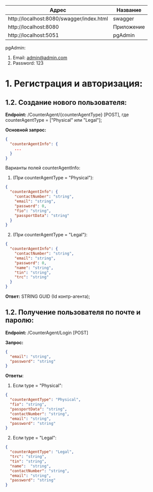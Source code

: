 | Адрес                                    | Название    |
|------------------------------------------|-------------|
| http://localhost:8080/swagger/index.html | swagger     |
| http://localhost:8080                    | Приложение  |
| http://localhost:5051                    | pgAdmin     |

pgAdmin:
1. Email: admin@admin.com
2. Password: 123

# 1. Регистрация и авторизация:
## 1.2. Создание нового пользователя:

<b>Endpoint:</b> /CounterAgent/{counterAgentType} [POST], где counterAgentType = ["Physical" или "Legal"];

<b>Основной запрос:</b>


```json
{
  "counterAgentInfo": {
    ...
  }
}
```

Варианты полей counterAgentInfo:

1. (При counterAgentType = "Physical"):
```json
{
  "counterAgentInfo": {
    "contactNumber": "string",
    "email": "string",
    "password": 0,
    "fio": "string",
    "passportData": "string"
  }
}
```
2. (При counterAgentType = "Legal"):
```json
{
  "counterAgentInfo": {
    "contactNumber": "string",
    "email": "string",
    "password": 0,
    "name": "string",
    "tin": "string",
    "trc": "string"
  }
}
```

<b>Ответ:</b> STRING GUID (Id контр-агента);

## 1.2. Получение пользователя по почте и паролю:

<b>Endpoint:</b> /CounterAgent/Login [POST]

<b>Запрос:</b>
```json
{
  "email": "string",
  "password": "string"
}
```

<b>Ответы</b>:
1. Если type = "Physical":
```json
{
  "counterAgentType": "Physical",
  "fio": "string",
  "passportData": "string",
  "contactNumber": "string",
  "email": "string",
  "password": "string"
}
```
2. Если type = "Legal":
```json
{
  "counterAgentType": "Legal",
  "trc": "string",
  "tin": "string",
  "name":  "string",
  "contactNumber": "string",
  "email": "string",
  "password": "string"
}
```